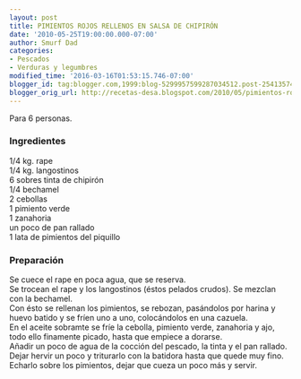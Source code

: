 ```yaml
---
layout: post
title: PIMIENTOS ROJOS RELLENOS EN SALSA DE CHIPIRÓN
date: '2010-05-25T19:00:00.000-07:00'
author: Smurf Dad
categories:
- Pescados
- Verduras y legumbres
modified_time: '2016-03-16T01:53:15.746-07:00'
blogger_id: tag:blogger.com,1999:blog-5299957599287034512.post-2541357499252460344
blogger_orig_url: http://recetas-desa.blogspot.com/2010/05/pimientos-rojos-rellenos-en-salsa-de.html
---
```


Para 6 personas.<br><h3>Ingredientes</h3><p>1/4 kg. rape<br/>1/4 kg. langostinos<br/>6 sobres tinta de chipir&oacute;n<br/>1/4 bechamel<br/>2 cebollas<br/>1 pimiento verde<br/>1 zanahoria<br/>un poco de pan rallado<br/>1 lata de pimientos del piquillo</p><h3>Preparaci&oacute;n</h3><p>Se cuece el rape en poca agua, que se reserva.<br/>Se trocean el rape y los langostinos (&eacute;stos pelados crudos). Se mezclan con la bechamel.<br/>Con &eacute;sto se rellenan los pimientos, se rebozan, pas&aacute;ndolos por harina y huevo batido y se fr&iacute;en uno a uno, coloc&aacute;ndolos en una cazuela.<br/>En el aceite sobramte se fr&iacute;e la cebolla, pimiento verde, zanahoria y ajo, todo ello finamente picado, hasta que empiece a dorarse.<br/>A&ntilde;adir un poco de agua de la cocci&oacute;n del pescado, la tinta y el pan rallado. Dejar hervir un poco y triturarlo con la batidora hasta que quede muy fino.<br/>Echarlo sobre los pimientos, dejar que cueza un poco m&aacute;s y servir.</p>